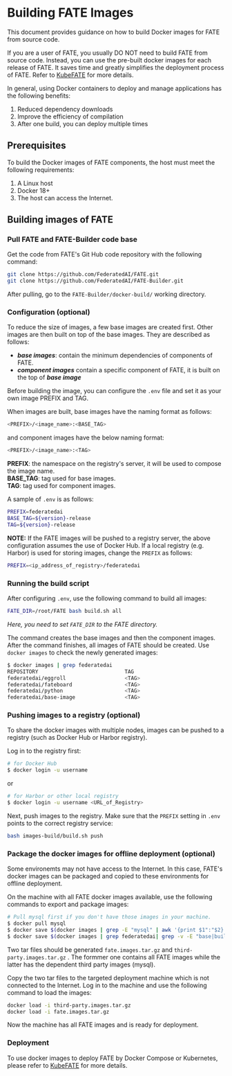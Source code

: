 # Building FATE Images

This document provides guidance on how to build Docker images for FATE from source code.

If you are a user of FATE, you usually DO NOT need to build FATE from source code. Instead, you can use the pre-built docker images for each release of FATE. It saves time and greatly simplifies the deployment process of FATE. Refer to  [KubeFATE](https://github.com/FederatedAI/KubeFATE) for more details.

In general, using Docker containers to deploy and manage applications has the following benefits:

1. Reduced dependency downloads
2. Improve the efficiency of compilation
3. After one build, you can deploy multiple times

## Prerequisites

To build the Docker images of FATE components, the host must meet the following requirements:

1. A Linux host
2. Docker 18+
3. The host can access the Internet.

## Building images of FATE

### Pull FATE and FATE-Builder code base

Get the code from FATE's Git Hub code repository with the following command:
  
```bash
git clone https://github.com/FederatedAI/FATE.git
git clone https://github.com/FederatedAI/FATE-Builder.git
```
  
After pulling, go to the `FATE-Builder/docker-build/` working directory.

### Configuration (optional)

To reduce the size of images, a few base images are created first. Other images are then built on top of the base images. They are described as follows:

- ***base images***: contain the minimum dependencies of  components of FATE.
- ***component images*** contain a specific component of FATE, it is built on the top of ***base image***

Before building the image, you can configure the `.env` file and set it as your own image PREFIX and TAG.

When images are built, base images have the naming format as follows:

```bash
<PREFIX>/<image_name>:<BASE_TAG>
```

and component images have the below naming format:

```bash
<PREFIX>/<image_name>:<TAG>
```

**PREFIX**: the namespace on the registry's server, it will be used to compose the image name.  
**BASE_TAG**: tag used for base images.  
**TAG**: tag used for component images.

A sample of `.env` is as follows:

```bash
PREFIX=federatedai
BASE_TAG=${version}-release
TAG=${version}-release
```

**NOTE:**
If the FATE images will be pushed to a registry server, the above configuration assumes the use of Docker Hub. If a local registry (e.g. Harbor) is used for storing images, change the `PREFIX` as follows:

```bash
PREFIX=<ip_address_of_registry>/federatedai
```

### Running the build script

After configuring `.env`, use the following command to build all images:

```bash
FATE_DIR=/root/FATE bash build.sh all
```

*Here, you need to set `FATE_DIR` to the FATE directory.*

The command creates the base images and then the component images. After the command finishes, all images of FATE should be created. Use `docker images` to check the newly generated images:

```bash
$ docker images | grep federatedai
REPOSITORY                            TAG  
federatedai/eggroll                   <TAG>
federatedai/fateboard                 <TAG>
federatedai/python                    <TAG>
federatedai/base-image                <TAG>
```

### Pushing images to a registry (optional)

To share the docker images with multiple nodes, images can be pushed to a registry (such as Docker Hub or Harbor registry).

Log in to the registry first:

```bash
# for Docker Hub
$ docker login -u username 
```

or

```bash
# for Harbor or other local registry
$ docker login -u username <URL_of_Registry>
```

Next, push images to the registry. Make sure that the `PREFIX` setting in `.env` points to the correct registry service:

```bash
bash images-build/build.sh push
```

### Package the docker images for offline deployment (optional)

Some environemts may not have access to the Internet. In this case, FATE's docker images can be packaged and copied to these environments for offline deployment.

On the machine with all FATE docker images available, use the following commands to export and package images:

```bash
# Pull mysql first if you don't have those images in your machine.
$ docker pull mysql
$ docker save $(docker images | grep -E "mysql" | awk '{print $1":"$2}') -o third-party.images.tar.gz
$ docker save $(docker images | grep federatedai| grep -v -E "base|builder" | awk '{print $1":"$2}') -o fate.images.tar.gz
```

Two tar files should be generated `fate.images.tar.gz` and `third-party.images.tar.gz` . The formmer one contains all FATE images while the latter has the dependent third party images (mysql).

Copy the two tar files to the targeted deployment machine which is not connected to the Internet. Log in to the machine and use the following command to load the images:

```bash
docker load -i third-party.images.tar.gz
docker load -i fate.images.tar.gz
```

Now the machine has all FATE images and is ready for deployment.

### Deployment

To use docker images to deploy FATE by Docker Compose or Kubernetes, please refer to [KubeFATE](https://github.com/FederatedAI/KubeFATE) for more details.
